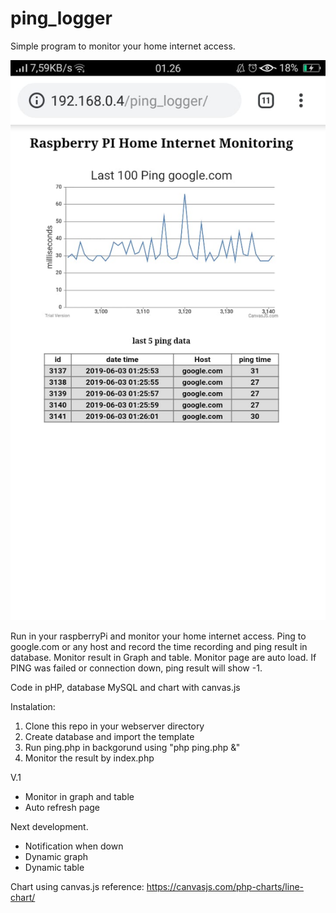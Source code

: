 # ping_logger

Simple program to monitor your home internet access.

![alt text](https://github.com/spinxsunyi/ping_logger/blob/master/screenshot_v1.jpeg)

Run in your raspberryPi and monitor your home internet access. Ping to google.com or any host and record the time recording and ping result in database. Monitor result in Graph and table. Monitor page are auto load. If PING was failed or connection down, ping result will show -1.

Code in pHP, database MySQL and chart with canvas.js


Instalation:
1. Clone this repo in your webserver directory
2. Create database and import the template
3. Run ping.php in backgorund using "php ping.php &"
4. Monitor the result by index.php

V.1
- Monitor in graph and table
- Auto refresh page

Next development.
- Notification when down
- Dynamic graph
- Dynamic table


Chart using canvas.js
reference: https://canvasjs.com/php-charts/line-chart/